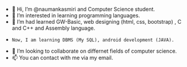 - 👋 Hi, I’m @naumankasmiri and Computer Science student.
- 👀 I’m interested in learning programming languages.
- 🌱 I’m had learned GW-Basic, web designing (html, css, bootstrap) , C and C++ and Assembly language.
-     Now, I am learning DBMS (My SQL), android development (JAVA).
- 💞️ I’m looking to collaborate on differnet fields of computer science.
- 📫 You can contact with me via my email.

<!---
naumankasmiri/naumankasmiri is a ✨ special ✨ repository because its `README.md` (this file) appears on your GitHub profile.
You can click the Preview link to take a look at your changes.
--->
